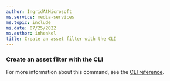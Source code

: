 ```yaml
---
author: IngridAtMicrosoft
ms.service: media-services
ms.topic: include
ms.date: 07/25/2022
ms.author: inhenkel
title: Create an asset filter with the CLI
---
```


### Create an asset filter with the CLI

For more information about this command, see the [CLI reference](/cli/azure/ams/asset-filter?view=azure-cli-latest&preserve-view=true#az-ams-asset-filter-create).
